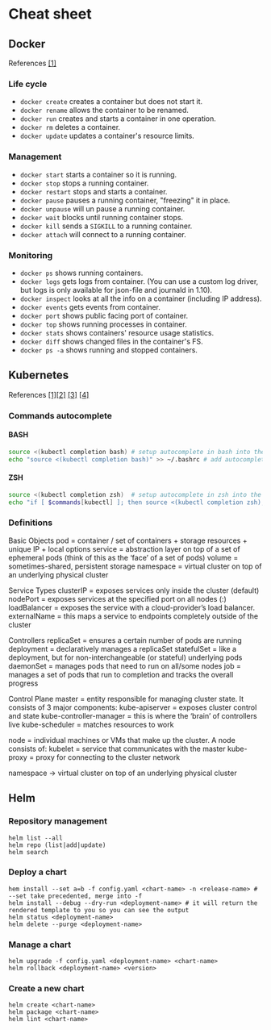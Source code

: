 # Cheat sheet

## Docker

References [[1]](https://github.com/wsargent/docker-cheat-sheet)

### Life cycle

- `docker create` creates a container but does not start it.
- `docker rename` allows the container to be renamed.
- `docker run` creates and starts a container in one operation.
- `docker rm` deletes a container.
- `docker update` updates a container's resource limits.

### Management

- `docker start` starts a container so it is running.
- `docker stop` stops a running container.
- `docker restart` stops and starts a container.
- `docker pause` pauses a running container, "freezing" it in place.
- `docker unpause` will un pause a running container.
- `docker wait` blocks until running container stops.
- `docker kill` sends a `SIGKILL` to a running container.
- `docker attach` will connect to a running container.

### Monitoring

- `docker ps` shows running containers.
- `docker logs` gets logs from container. (You can use a custom log driver, but logs is only available for json-file and journald in 1.10).
- `docker inspect` looks at all the info on a container (including IP address).
- `docker events` gets events from container.
- `docker port` shows public facing port of container.
- `docker top` shows running processes in container.
- `docker stats` shows containers' resource usage statistics.
- `docker diff` shows changed files in the container's FS.
- `docker ps -a` shows running and stopped containers.

## Kubernetes

References [[1]](https://kubernetes.io/docs/reference/kubectl/cheatsheet/)[[2]](https://unofficial-kubernetes.readthedocs.io/en/latest/user-guide/kubectl-cheatsheet/) [[3]](https://cheatsheet.dennyzhang.com/cheatsheet-kubernetes-A4) [[4]](https://medium.com/hashmapinc/30-second-kubernetes-concepts-cheat-sheet-98ba813194cb)

### Commands autocomplete

#### BASH

```bash
source <(kubectl completion bash) # setup autocomplete in bash into the current shell, bash-completion package should be installed first.
echo "source <(kubectl completion bash)" >> ~/.bashrc # add autocomplete permanently to your bash shell.
```

#### ZSH

```zsh
source <(kubectl completion zsh)  # setup autocomplete in zsh into the current shell
echo "if [ $commands[kubectl] ]; then source <(kubectl completion zsh); fi" >> ~/.zshrc # add autocomplete permanently to your zsh shell
```

### Definitions

Basic Objects
    pod = container / set of containers + storage resources + unique IP + local options
    service = abstraction layer on top of a set of ephemeral pods (think of this as the ‘face’ of a set of pods)
    volume = sometimes-shared, persistent storage
    namespace = virtual cluster on top of an underlying physical cluster

Service Types
    clusterIP = exposes services only inside the cluster (default)
    nodePort = exposes services at the specified port on all nodes (<node-ip>:<nodePort>)
    loadBalancer = exposes the service with a cloud-provider’s load balancer.
    externalName = this maps a service to endpoints completely outside of the cluster

Controllers
    replicaSet = ensures a certain number of pods are running
    deployment = declaratively manages a replicaSet
    statefulSet = like a deployment, but for non-interchangeable (or stateful) underlying pods
    daemonSet = manages pods that need to run on all/some nodes
    job = manages a set of pods that run to completion and tracks the overall progress

Control Plane
master = entity responsible for managing cluster state. It consists of 3 major components:
    kube-apiserver = exposes cluster control and state
    kube-controller-manager = this is where the ‘brain’ of controllers live
    kube-scheduler = matches resources to work

node = individual machines or VMs that make up the cluster. A node consists of:
    kubelet = service that communicates with the master
    kube-proxy = proxy for connecting to the cluster network

namespace -> virtual cluster on top of an underlying physical cluster

## Helm

### Repository management

```shell
helm list --all
helm repo (list|add|update)
helm search
```

### Deploy a chart

```shell
hem install --set a=b -f config.yaml <chart-name> -n <release-name> # --set take precedented, merge into -f
helm install --debug --dry-run <deployment-name> # it will return the rendered template to you so you can see the output
helm status <deployment-name>
helm delete --purge <deployment-name>
```

### Manage a chart

```shell
helm upgrade -f config.yaml <deployment-name> <chart-name>
helm rollback <deployment-name> <version>
```

### Create a new chart

```shell
helm create <chart-name>
helm package <chart-name>
helm lint <chart-name>
```
